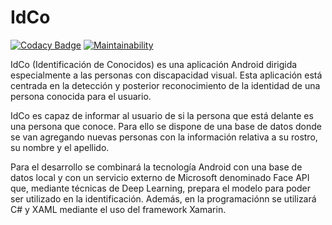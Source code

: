 # IdCo

[![Codacy Badge](https://app.codacy.com/project/badge/Grade/d61373c3c7fa4d7e98a1a533e7b27e8d)](https://www.codacy.com/gh/mpt1002/IdCo/dashboard?utm_source=github.com&amp;utm_medium=referral&amp;utm_content=mpt1002/IdCo&amp;utm_campaign=Badge_Grade)  [![Maintainability](https://api.codeclimate.com/v1/badges/8939d6117b4881977547/maintainability)](https://codeclimate.com/github/mpt1002/IdCo/maintainability)

IdCo (Identificación de Conocidos) es una aplicación Android dirigida especialmente a las personas con discapacidad visual. Esta aplicación está centrada en la detección y posterior reconocimiento de la identidad de una persona conocida para el usuario.

IdCo es capaz de informar al usuario de si la persona que está delante es una persona que conoce. Para ello se dispone de una base de datos donde se van agregando nuevas personas con la información relativa a su rostro, su nombre y el apellido.

Para el desarrollo se combinará la tecnología Android con una base de datos local y con un servicio externo de Microsoft denominado Face API que, mediante técnicas de Deep Learning, prepara el modelo para poder ser utilizado en la identificación. Además, en la programaciónn se utilizará C# y XAML mediante el uso del framework Xamarin.
